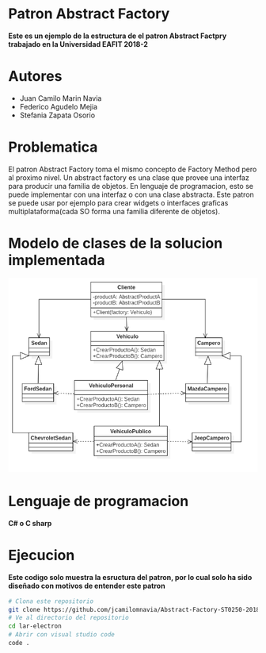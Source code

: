 # Patron Abstract Factory

**Este es un ejemplo de la estructura de el patron Abstract Factpry trabajado en la Universidad EAFIT 2018-2**

# Autores
- Juan Camilo Marin Navia
- Federico Agudelo Mejia
- Stefania Zapata Osorio

# Problematica
El patron Abstract Factory toma el mismo concepto de Factory Method pero al proximo nivel. Un abstract factory es una clase que provee una interfaz para producir una familia de objetos. En lenguaje de programacion, esto se puede implementar con una interfaz o con una clase abstracta.
Este patron se puede usar por ejemplo para crear widgets o interfaces graficas multiplataforma(cada SO forma una familia diferente de objetos).

# Modelo de clases de la solucion implementada
![Alt text](assets/img/model.png "Modelo Implementado")

# Lenguaje de programacion
**C# o C sharp**

# Ejecucion
**Este codigo solo muestra la esructura del patron, por lo cual solo ha sido diseñado con motivos de entender este patron**
```bash
# Clona este repositorio
git clone https://github.com/jcamilomnavia/Abstract-Factory-ST0250-2018-2
# Ve al directorio del repositorio
cd lar-electron
# Abrir con visual studio code
code .
```
